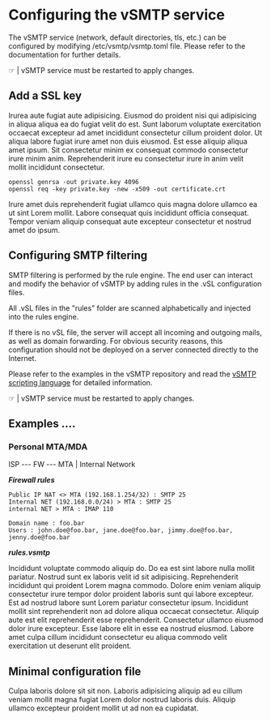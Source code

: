# Configuring the vSMTP service

The vSMTP service (network, default directories, tls, etc.) can be configured by modifying /etc/vsmtp/vsmtp.toml file. Please refer to the documentation for further details.
 
&#9758; | vSMTP service must be restarted to apply changes.

## Add a SSL key

Irurea aute fugiat aute adipisicing. Eiusmod do proident nisi qui adipisicing in aliqua aliqua ea do fugiat velit do est. Sunt laborum voluptate exercitation occaecat excepteur ad amet incididunt consectetur cillum proident dolor. Ut aliqua labore fugiat irure amet non duis eiusmod. Est esse aliquip aliqua amet ipsum. Sit consectetur minim ex consequat commodo consectetur irure minim anim. Reprehenderit irure eu consectetur irure in anim velit mollit incididunt consectetur.

```shell
openssl genrsa -out private.key 4096
openssl req -key private.key -new -x509 -out certificate.crt
```

Irure amet duis reprehenderit fugiat ullamco quis magna dolore ullamco ea ut sint Lorem mollit. Labore consequat quis incididunt officia consequat. Tempor veniam aliquip consequat aute excepteur consectetur et nostrud amet do ipsum.

## Configuring SMTP filtering

SMTP filtering is performed by the rule engine. The end user can interact and modify the behavior of vSMTP by adding rules in the .vSL configuration files.

All .vSL files in the "rules" folder are scanned alphabetically and injected into the rules engine.

If there is no vSL file, the server will accept all incoming and outgoing mails, as well as domain forwarding.
For obvious security reasons, this configuration should not be deployed on a server connected directly to the Internet.

Please refer to the examples in the vSMTP repository and read the [vSMTP scripting language] for detailed information.

[vSMTP scripting language]: https://github.com/viridIT/vSMTP/wiki/vSMTP-Scripting-Language-vSL

&#9758; | vSMTP service must be restarted to apply changes.

## Examples ....

### Personal MTA/MDA

ISP --- FW --- MTA
         |
    Internal Network

___Firewall rules___

```shell
Public IP NAT <> MTA (192.168.1.254/32) : SMTP 25
Internal NET (192.168.0.0/24) > MTA : SMTP 25
internal NET > MTA : IMAP 110

Domain name : foo.bar
Users : john.doe@foo.bar, jane.doe@foo.bar, jimmy.doe@foo.bar, jenny.doe@foo.bar
```

___rules.vsmtp___

Incididunt voluptate commodo aliquip do. Do ea est sint labore nulla mollit pariatur. Nostrud sunt ex laboris velit id sit adipisicing. Reprehenderit incididunt qui proident Lorem magna commodo. Dolore enim veniam aliquip consectetur irure tempor dolor proident laboris sunt qui labore excepteur. Est ad nostrud labore sunt Lorem pariatur consectetur ipsum. Incididunt mollit sint reprehenderit non ad dolore aliqua occaecat consectetur. Aliquip aute est elit reprehenderit esse reprehenderit. Consectetur ullamco eiusmod dolor irure excepteur. Esse labore elit in esse ea nostrud eiusmod. Labore amet culpa cillum incididunt consectetur eu aliqua commodo velit exercitation ut deserunt elit proident.

## Minimal configuration file

Culpa laboris dolore sit sit non. Laboris adipisicing aliquip ad eu cillum veniam mollit magna fugiat Lorem dolor nostrud laboris duis. Aliquip ullamco excepteur proident mollit ut ad non ea cupidatat.